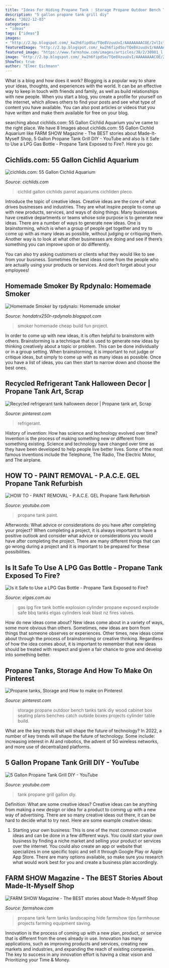 ```yaml
---
title: "Ideas For Hiding Propane Tank : Storage Propane Outdoor Bench Tanks Tank Diy Wood Cabinet Box Seating Plans Benches Catch Outside Boxes Projects Cylinder Table Build"
description: "5 gallon propane tank grill diy"
date: "2022-12-03"
categories:
- "ideas"
tags: ["ideas"]
images:
- "http://2.bp.blogspot.com/_kw2h6fipdSo/TQe8VzuuUvI/AAAAAAAACOE/2xlIctUEvjA/s1600/celly+161.jpg"
featuredImage: "http://2.bp.blogspot.com/_kw2h6fipdSo/TQe8VzuuUvI/AAAAAAAACOE/2xlIctUEvjA/s1600/celly+161.jpg"
featured_image: "https://www.farmshow.com/images/articles/38/2/30981_l.jpg"
image: "http://2.bp.blogspot.com/_kw2h6fipdSo/TQe8VzuuUvI/AAAAAAAACOE/2xlIctUEvjA/s1600/celly+161.jpg"
ShowToc: true
author: "Elmer Eichmann"
---
```



What is a blog and how does it work?
Blogging is a popular way to share your ideas, thoughts, and experiences with the world. It can be an effective way to keep in touch with friends and family, as well as build relationships with new people. When you start a blog, you create a profile for yourself on the internet, which allows others to find your posts and see what type of content you have available. You can also post articles or videos that you have written and make them available for free on your blog.

	

		
searching about cichlids.com: 55 Gallon Cichlid Aquarium you've came to the right place. We have 8 Images about cichlids.com: 55 Gallon Cichlid Aquarium like FARM SHOW Magazine - The BEST stories about Made-It-Myself Shop, 5 Gallon Propane Tank Grill DIY - YouTube and also Is it Safe to Use a LPG Gas Bottle - Propane Tank Exposed to Fire?. Here you go:
		
    
## Cichlids.com: 55 Gallon Cichlid Aquarium

<img loading=lazy src="https://www.cichlids.com/uploads/tx_usercichlids/user_pics/anonymous/01_100_3891.jpg" onerror="this.onerror=null;this.src='https://tse3.mm.bing.net/th?id=OIP.cAeexINQHj_HXz0hCFaIqgHaFj&amp;pid=15.1';" alt="cichlids.com: 55 Gallon Cichlid Aquarium">

_Source: cichlids.com_

>cichlid gallon cichlids parrot aquariums cichliden pleco. 

	

Introduce the topic of creative ideas.
Creative ideas are the core of what drives businesses and industries. They are what inspire people to come up with new products, services, and ways of doing things. Many businesses have creative departments or teams whose sole purpose is to generate new ideas.
There are a number of ways to generate new ideas. One is brainstorming, which is when a group of people get together and try to come up with as many ideas as possible, without judging or critiquing them. Another way is to look at what other businesses are doing and see if there’s something you can improve upon or do differently.

You can also try asking customers or clients what they would like to see from your business. Sometimes the best ideas come from the people who are actually using your products or services. And don’t forget about your employees!

    
## Homemade Smoker By Rpdynalo: Homemade Smoker

<img loading=lazy src="http://2.bp.blogspot.com/_kw2h6fipdSo/TQe8VzuuUvI/AAAAAAAACOE/2xlIctUEvjA/s1600/celly+161.jpg" onerror="this.onerror=null;this.src='https://tse2.mm.bing.net/th?id=OIP.Z6eSfyNbT9OBvZPdwJ2AfgHaF7&amp;pid=15.1';" alt="Homemade Smoker by rpdynalo: Homemade smoker">

_Source: hondatrx250r-rpdynalo.blogspot.com_

>smoker homemade cheap build fun project. 

	

In order to come up with new ideas, it is often helpful to brainstorm with others. Brainstorming is a technique that is used to generate new ideas by thinking creatively about a topic or problem. This can be done individually or in a group setting. When brainstorming, it is important to not judge or critique ideas, but simply to come up with as many ideas as possible. Once you have a list of ideas, you can then start to narrow down and choose the best ones.

    
## Recycled Refrigerant Tank Halloween Decor | Propane Tank Art, Scrap

<img loading=lazy src="https://i.pinimg.com/originals/23/e8/9f/23e89f5fce8b77cc7c7e3445c60bc83b.jpg" onerror="this.onerror=null;this.src='https://tse2.mm.bing.net/th?id=OIP.YAI5FzH8Uo-DEVpjAcmdXgHaJ4&amp;pid=15.1';" alt="Recycled refrigerant tank halloween decor | Propane tank art, Scrap">

_Source: pinterest.com_

>refrigerant. 

	

History of invention: How has science and technology evolved over time?
Invention is the process of making something new or different from something existing. Science and technology have changed over time as they have been developed to help people live better lives. Some of the most famous inventions include the Telephone, The Radio, The Electric Motor, and The airplane.

    
## HOW TO - PAINT REMOVAL - P.A.C.E. GEL Propane Tank Refurbish

<img loading=lazy src="https://i.ytimg.com/vi/jmsq3IQn5kI/maxresdefault.jpg" onerror="this.onerror=null;this.src='https://tse1.mm.bing.net/th?id=OIP.MKUxd8nsgsD8-m2jsLWLFAHaEK&amp;pid=15.1';" alt="HOW TO - PAINT REMOVAL - P.A.C.E. GEL Propane Tank Refurbish">

_Source: youtube.com_

>propane tank paint. 

	

Afterwords: What advice or considerations do you have after completing your project?
When completing a project, it is always important to have a positive outlook and consider what advice or considerations you would have after completing the project. There are many different things that can go wrong during a project and it is important to be prepared for these possibilities.

    
## Is It Safe To Use A LPG Gas Bottle - Propane Tank Exposed To Fire?

<img loading=lazy src="https://www.elgas.com.au/images/stories/BBQ-fire-2.jpg" onerror="this.onerror=null;this.src='https://tse3.mm.bing.net/th?id=OIP.6m6hzdxGb7ZIyQxwGECEAQAAAA&amp;pid=15.1';" alt="Is it Safe to Use a LPG Gas Bottle - Propane Tank Exposed to Fire?">

_Source: elgas.com.au_

>gas lpg fire tank bottle explosion cylinder propane exposed explode safe bbq tanks elgas cylinders leak blast nz fires valves. 

	

How do new ideas come about?
New ideas come about in a variety of ways, some more obvious than others. Sometimes, new ideas are born from things that someone observes or experiences. Other times, new ideas come about through the process of brainstorming or creative thinking. Regardless of how the idea comes about, it is important to remember that new ideas should be treated with respect and given a fair chance to grow and develop into something better.

    
## Propane Tanks, Storage And How To Make On Pinterest

<img loading=lazy src="https://s-media-cache-ak0.pinimg.com/564x/ff/06/43/ff0643e60b4a59e7a95a518b95ea187a.jpg" onerror="this.onerror=null;this.src='https://tse2.mm.bing.net/th?id=OIP.Xm3LSUr1lsxkbeh1b1DFmgHaJQ&amp;pid=15.1';" alt="Propane tanks, Storage and How to make on Pinterest">

_Source: pinterest.com_

>storage propane outdoor bench tanks tank diy wood cabinet box seating plans benches catch outside boxes projects cylinder table build. 

	

What are the key trends that will shape the future of technology?
In 2022, a number of key trends will shape the future of technology. Some include: increasing interest in AI and robotics, the advent of 5G wireless networks, and more use of decentralized platforms.

    
## 5 Gallon Propane Tank Grill DIY - YouTube

<img loading=lazy src="https://i.ytimg.com/vi/2aB2RXBLTu0/hqdefault.jpg" onerror="this.onerror=null;this.src='https://tse1.mm.bing.net/th?id=OIP.Rx0yULJ-JceXkwcDaUVR8QHaFj&amp;pid=15.1';" alt="5 Gallon Propane Tank Grill DIY - YouTube">

_Source: youtube.com_

>tank propane grill gallon diy. 

	

Definition: What are some creative ideas?
Creative ideas can be anything from making a new design or idea for a product to coming up with a new way of advertising. There are so many creative ideas out there, it can be hard to decide what to try next. Here are some example creative ideas:
1. Starting your own business: This is one of the most common creative ideas and can be done in a few different ways. You could start your own business by finding a niche market and selling your product or services over the internet. You could also create an app or website that specializes in one specific topic and sell it through Google Play or Apple App Store. There are many options available, so make sure you research what would work best for you and create a business plan accordingly.


    
## FARM SHOW Magazine - The BEST Stories About Made-It-Myself Shop

<img loading=lazy src="https://www.farmshow.com/images/articles/38/2/30981_l.jpg" onerror="this.onerror=null;this.src='https://tse1.mm.bing.net/th?id=OIP.JnG6p38pJf_bIMgLk2yCgAHaFj&amp;pid=15.1';" alt="FARM SHOW Magazine - The BEST stories about Made-It-Myself Shop">

_Source: farmshow.com_

>propane tank farm tanks landscaping hide farmshow tips farmhouse projects farming equipment saving. 

	

Innovation is the process of coming up with a new plan, product, or service that is different from the ones already in use. Innovation has many applications, such as improving products and services, creating new markets and industries, and expanding the reach of existing companies. The key to success in any innovation effort is having a clear vision and Prioritizing your Time & Money.

